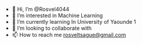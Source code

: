 - 👋 Hi, I’m @Rosvel4044
- 👀 I’m interested in Machine Learning
- 🌱 I’m currently learning In University of Yaounde 1 
- 💞️ I’m looking to collaborate  with
- 📫 How to reach me rosveltsague@gmail.com

<!---
Rosvel4044/Rosvel4044 is a ✨ special ✨ repository because its `README.md` (this file) appears on your GitHub profile.
You can click the Preview link to take a look at your changes.
--->
